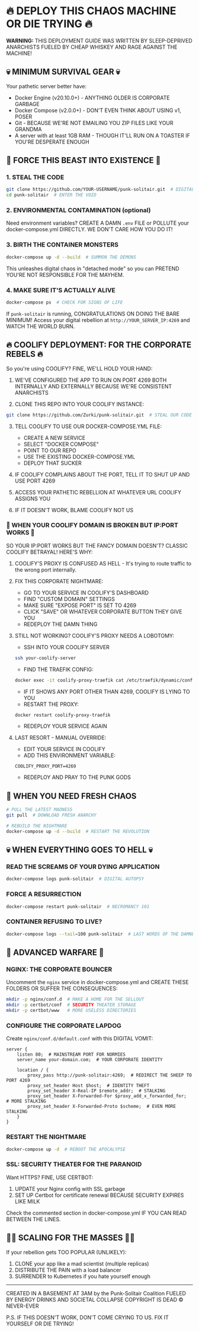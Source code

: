 # 🔥 DEPLOY THIS CHAOS MACHINE OR DIE TRYING 🔥

**WARNING:** THIS DEPLOYMENT GUIDE WAS WRITTEN BY SLEEP-DEPRIVED ANARCHISTS FUELED BY CHEAP WHISKEY AND RAGE AGAINST THE MACHINE!

## 💀 MINIMUM SURVIVAL GEAR 💀

Your pathetic server better have:
- Docker Engine (v20.10.0+) - ANYTHING OLDER IS CORPORATE GARBAGE
- Docker Compose (v2.0.0+) - DON'T EVEN THINK ABOUT USING v1, POSER
- Git - BECAUSE WE'RE NOT EMAILING YOU ZIP FILES LIKE YOUR GRANDMA
- A server with at least 1GB RAM - THOUGH IT'LL RUN ON A TOASTER IF YOU'RE DESPERATE ENOUGH

## 🔌 FORCE THIS BEAST INTO EXISTENCE 🔌

### 1. STEAL THE CODE

```bash
git clone https://github.com/YOUR-USERNAME/punk-solitair.git  # DIGITAL THEFT IS STILL THEFT
cd punk-solitair  # ENTER THE VOID
```

### 2. ENVIRONMENTAL CONTAMINATION (optional)

Need environment variables? CREATE A DAMN `.env` FILE or POLLUTE your docker-compose.yml DIRECTLY. WE DON'T CARE HOW YOU DO IT!

### 3. BIRTH THE CONTAINER MONSTERS

```bash
docker-compose up -d --build  # SUMMON THE DEMONS
```

This unleashes digital chaos in "detached mode" so you can PRETEND YOU'RE NOT RESPONSIBLE FOR THE MAYHEM.

### 4. MAKE SURE IT'S ACTUALLY ALIVE

```bash
docker-compose ps  # CHECK FOR SIGNS OF LIFE
```

If `punk-solitair` is running, CONGRATULATIONS ON DOING THE BARE MINIMUM! Access your digital rebellion at `http://YOUR_SERVER_IP:4269` and WATCH THE WORLD BURN.

## 🔥 COOLIFY DEPLOYMENT: FOR THE CORPORATE REBELS 🔥

So you're using COOLIFY? FINE, WE'LL HOLD YOUR HAND:

1. WE'VE CONFIGURED THE APP TO RUN ON PORT 4269 BOTH INTERNALLY AND EXTERNALLY BECAUSE WE'RE CONSISTENT ANARCHISTS

2. CLONE THIS REPO INTO YOUR COOLIFY INSTANCE:
```bash
git clone https://github.com/Zurki/punk-solitair.git  # STEAL OUR CODE
```

3. TELL COOLIFY TO USE OUR DOCKER-COMPOSE.YML FILE:
   - CREATE A NEW SERVICE
   - SELECT "DOCKER COMPOSE"
   - POINT TO OUR REPO
   - USE THE EXISTING DOCKER-COMPOSE.YML
   - DEPLOY THAT SUCKER

4. IF COOLIFY COMPLAINS ABOUT THE PORT, TELL IT TO SHUT UP AND USE PORT 4269

5. ACCESS YOUR PATHETIC REBELLION AT WHATEVER URL COOLIFY ASSIGNS YOU

6. IF IT DOESN'T WORK, BLAME COOLIFY NOT US

### 🖕 WHEN YOUR COOLIFY DOMAIN IS BROKEN BUT IP:PORT WORKS 🖕

SO YOUR IP:PORT WORKS BUT THE FANCY DOMAIN DOESN'T? CLASSIC COOLIFY BETRAYAL! HERE'S WHY:

1. COOLIFY'S PROXY IS CONFUSED AS HELL - It's trying to route traffic to the wrong port internally.

2. FIX THIS CORPORATE NIGHTMARE:
   - GO TO YOUR SERVICE IN COOLIFY'S DASHBOARD
   - FIND "CUSTOM DOMAIN" SETTINGS
   - MAKE SURE "EXPOSE PORT" IS SET TO 4269
   - CLICK "SAVE" OR WHATEVER CORPORATE BUTTON THEY GIVE YOU
   - REDEPLOY THE DAMN THING

3. STILL NOT WORKING? COOLIFY'S PROXY NEEDS A LOBOTOMY:
   - SSH INTO YOUR COOLIFY SERVER
   ```bash
   ssh your-coolify-server
   ```
   - FIND THE TRAEFIK CONFIG:
   ```bash
   docker exec -it coolify-proxy-traefik cat /etc/traefik/dynamic/conf.yml | grep punk-solitair -A 10
   ```
   - IF IT SHOWS ANY PORT OTHER THAN 4269, COOLIFY IS LYING TO YOU
   - RESTART THE PROXY:
   ```bash
   docker restart coolify-proxy-traefik
   ```
   - REDEPLOY YOUR SERVICE AGAIN

4. LAST RESORT - MANUAL OVERRIDE:
   - EDIT YOUR SERVICE IN COOLIFY
   - ADD THIS ENVIRONMENT VARIABLE:
   ```
   COOLIFY_PROXY_PORT=4269
   ```
   - REDEPLOY AND PRAY TO THE PUNK GODS

## 🔄 WHEN YOU NEED FRESH CHAOS

```bash
# PULL THE LATEST MADNESS
git pull  # DOWNLOAD FRESH ANARCHY

# REBUILD THE NIGHTMARE
docker-compose up -d --build  # RESTART THE REVOLUTION
```

## 💀 WHEN EVERYTHING GOES TO HELL 💀

### READ THE SCREAMS OF YOUR DYING APPLICATION

```bash
docker-compose logs punk-solitair  # DIGITAL AUTOPSY
```

### FORCE A RESURRECTION

```bash
docker-compose restart punk-solitair  # NECROMANCY 101
```

### CONTAINER REFUSING TO LIVE?

```bash
docker-compose logs --tail=100 punk-solitair  # LAST WORDS OF THE DAMNED
```

## 🔪 ADVANCED WARFARE 🔪

### NGINX: THE CORPORATE BOUNCER

Uncomment the `nginx` service in docker-compose.yml and CREATE THESE FOLDERS OR SUFFER THE CONSEQUENCES:

```bash
mkdir -p nginx/conf.d  # MAKE A HOME FOR THE SELLOUT
mkdir -p certbot/conf  # SECURITY THEATER STORAGE
mkdir -p certbot/www   # MORE USELESS DIRECTORIES
```

### CONFIGURE THE CORPORATE LAPDOG

Create `nginx/conf.d/default.conf` with this DIGITAL VOMIT:

```nginx
server {
    listen 80;  # MAINSTREAM PORT FOR NORMIES
    server_name your-domain.com;  # YOUR CORPORATE IDENTITY

    location / {
        proxy_pass http://punk-solitair:4269;  # REDIRECT THE SHEEP TO PORT 4269
        proxy_set_header Host $host;  # IDENTITY THEFT
        proxy_set_header X-Real-IP $remote_addr;  # STALKING
        proxy_set_header X-Forwarded-For $proxy_add_x_forwarded_for;  # MORE STALKING
        proxy_set_header X-Forwarded-Proto $scheme;  # EVEN MORE STALKING
    }
}
```

### RESTART THE NIGHTMARE

```bash
docker-compose up -d  # REBOOT THE APOCALYPSE
```

### SSL: SECURITY THEATER FOR THE PARANOID

Want HTTPS? FINE, USE CERTBOT:

1. UPDATE your Nginx config with SSL garbage
2. SET UP Certbot for certificate renewal BECAUSE SECURITY EXPIRES LIKE MILK

Check the commented section in docker-compose.yml IF YOU CAN READ BETWEEN THE LINES.

## 🏴‍☠️ SCALING FOR THE MASSES 🏴‍☠️

If your rebellion gets TOO POPULAR (UNLIKELY):

1. CLONE your app like a mad scientist (multiple replicas)
2. DISTRIBUTE THE PAIN with a load balancer
3. SURRENDER to Kubernetes if you hate yourself enough

---

CREATED IN A BASEMENT AT 3AM by the Punk-Solitair Coalition
FUELED BY ENERGY DRINKS AND SOCIETAL COLLAPSE
COPYRIGHT IS DEAD © NEVER-EVER

P.S. IF THIS DOESN'T WORK, DON'T COME CRYING TO US. FIX IT YOURSELF OR DIE TRYING! 